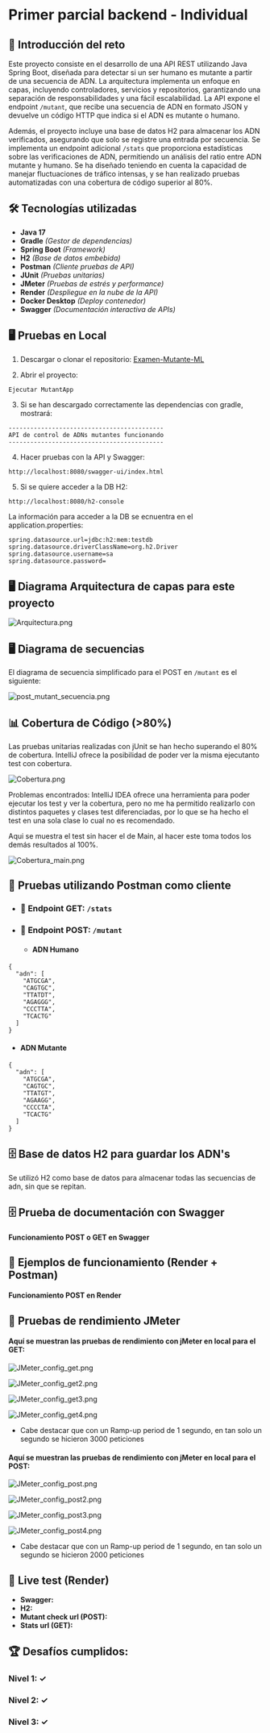 # **Primer parcial backend - Individual**

## 🧬 Introducción del reto

Este proyecto consiste en el desarrollo de una API REST utilizando Java Spring Boot, diseñada para detectar si un ser humano es mutante a partir de una secuencia de ADN. La arquitectura implementa un enfoque en capas, incluyendo controladores, servicios y repositorios, garantizando una separación de responsabilidades y una fácil escalabilidad. La API expone el endpoint `/mutant`, que recibe una secuencia de ADN en formato JSON y devuelve un código HTTP que indica si el ADN es mutante o humano.

Además, el proyecto incluye una base de datos H2 para almacenar los ADN verificados, asegurando que solo se registre una entrada por secuencia. Se implementa un endpoint adicional `/stats` que proporciona estadísticas sobre las verificaciones de ADN, permitiendo un análisis del ratio entre ADN mutante y humano. Se ha diseñado teniendo en cuenta la capacidad de manejar fluctuaciones de tráfico intensas, y se han realizado pruebas automatizadas con una cobertura de código superior al 80%.

## 🛠️ Tecnologías utilizadas

- **Java 17**
- **Gradle** *(Gestor de dependencias)*
- **Spring Boot** *(Framework)*
- **H2** *(Base de datos embebida)*
- **Postman** *(Cliente pruebas de API)*
- **JUnit** *(Pruebas unitarias)*
- **JMeter** *(Pruebas de estrés y performance)*
- **Render** *(Despliegue en la nube de la API)*
- **Docker Desktop** *(Deploy contenedor)*
- **Swagger** *(Documentación interactiva de APIs)*

## 🖥️ Pruebas en Local

1. Descargar o clonar el repositorio: [Examen-Mutante-ML](https://github.com/AgusAstuDev/Examen-Mutante-ML/archive/refs/heads/main.zip)


2. Abrir el proyecto:

<pre><code>Ejecutar MutantApp</code></pre>

3. Si se han descargado correctamente las dependencias con gradle, mostrará:

<pre><code>------------------------------------------- 
API de control de ADNs mutantes funcionando
-------------------------------------------
</code></pre>

4. Hacer pruebas con la API y Swagger:
<pre><code>http://localhost:8080/swagger-ui/index.html
</code></pre>

5. Si se quiere acceder a la DB H2:
<pre><code>http://localhost:8080/h2-console
</code></pre>
La información para acceder a la DB se ecnuentra en el application.properties:
<pre><code>spring.datasource.url=jdbc:h2:mem:testdb
spring.datasource.driverClassName=org.h2.Driver
spring.datasource.username=sa
spring.datasource.password=
</code></pre>

## 🖥️ Diagrama Arquitectura de capas para este proyecto

![Arquitectura.png](images%2FArquitectura.png)

## 🖥️ Diagrama de secuencias

El diagrama de secuencia simplificado para el POST en <code>/mutant</code> es el siguiente:

![post_mutant_secuencia.png](images%2Fpost_mutant_secuencia.png)

## 📊 Cobertura de Código (>80%)

Las pruebas unitarias realizadas con jUnit se han hecho superando el 80% de cobertura. IntelliJ ofrece la posibilidad de poder ver la misma ejecutanto test con cobertura.

![Cobertura.png](images%2FCobertura.png)

Problemas encontrados: IntelliJ IDEA ofrece una herramienta para poder ejecutar los test y ver la cobertura, pero no me ha permitido realizarlo con distintos paquetes y clases test diferenciadas, por lo que se ha hecho el test en una sola clase lo cual no es recomendado.

Aqui se muestra el test sin hacer el de Main, al hacer este toma todos los demás resultados al 100%.

![Cobertura_main.png](images%2FCobertura_main.png)

## 🧪 Pruebas utilizando Postman como cliente

* ### 🔬 Endpoint GET: <code>/stats</code>

* ### 🔬 Endpoint POST: <code>/mutant</code>

  * #### ADN Humano
<pre><code>{
  "adn": [
    "ATGCGA", 
    "CAGTGC", 
    "TTATDT", 
    "AGAGGG", 
    "CCCTTA", 
    "TCACTG"
  ]
}
</code></pre>

  * #### ADN Mutante
<pre><code>{
  "adn": [
    "ATGCGA", 
    "CAGTGC", 
    "TTATGT", 
    "AGAAGG", 
    "CCCCTA", 
    "TCACTG"
  ]
}
</code></pre>

## 🗄️ Base de datos H2 para guardar los ADN's
Se utilizó H2 como base de datos para almacenar todas las secuencias de adn, sin que se repitan.

## 🗄️ Prueba de documentación con Swagger
#### Funcionamiento POST o GET en Swagger


## 🧪 Ejemplos de funcionamiento (Render + Postman)

#### Funcionamiento POST en Render

## 🔨 Pruebas de rendimiento JMeter

#### Aquí se muestran las pruebas de rendimiento con jMeter en local para el GET:

![JMeter_config_get.png](images%2FJMeter_config_get.png)

![JMeter_config_get2.png](images%2FJMeter_config_get2.png)

![JMeter_config_get3.png](images%2FJMeter_config_get3.png)

![JMeter_config_get4.png](images%2FJMeter_config_get4.png)

- Cabe destacar que con un Ramp-up period de 1 segundo, en tan solo un segundo se hicieron 3000 peticiones

#### Aquí se muestran las pruebas de rendimiento con jMeter en local para el POST:

![JMeter_config_post.png](images%2FJMeter_config_post.png)

![JMeter_config_post2.png](images%2FJMeter_config_post2.png)

![JMeter_config_post3.png](images%2FJMeter_config_post3.png)

![JMeter_config_post4.png](images%2FJMeter_config_post4.png)

- Cabe destacar que con un Ramp-up period de 1 segundo, en tan solo un segundo se hicieron 2000 peticiones

## 🧬 Live test (Render)

- **Swagger:** 
- **H2:**  
- **Mutant check url (POST):**  
- **Stats url (GET):**  

## 🏆 Desafíos cumplidos:
### Nivel 1: ✓
### Nivel 2: ✓
### Nivel 3: ✓
